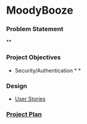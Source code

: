 
# MoodyBooze


### Problem Statement

**

### Project Objectives 

* Security/Authentication
  * 
  * 
 



### Design

* [User Stories](DesignDocuments/UserStories.md)


### [Project Plan](ProjectPlan.md)

